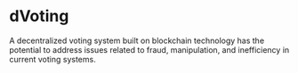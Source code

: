 # dVoting
A decentralized voting system built on blockchain technology has the potential to address issues related to fraud, manipulation, and inefficiency in current voting systems.
